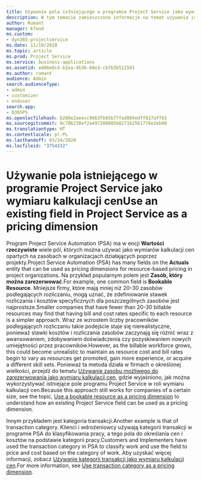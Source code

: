 ```yaml
---
title: Używanie pola istniejącego w programie Project Service jako wymiaru kalkulacji cen
description: W tym temacie zamieszczono informacje na temat używania istniejących pól programu Project Service jako wymiarów kalkulacji cen.
author: Rumant
manager: kfend
ms.custom:
- dyn365-projectservice
ms.date: 11/19/2018
ms.topic: article
ms.prod: Project Service
ms.service: business-applications
ms.assetid: ed86e0c4-b2ea-4b3b-b9e3-cbfb3b512591
ms.author: rumant
audience: Admin
search.audienceType:
- admin
- customizer
- enduser
search.app:
- D365PS
ms.openlocfilehash: b280e2aeecc9d63fb65b77fad809edff817aff65
ms.sourcegitcommit: 8c786230ef2a497280885b827162561776e2eb00
ms.translationtype: HT
ms.contentlocale: pl-PL
ms.lasthandoff: 03/24/2020
ms.locfileid: "3754332"
---
```

# <a name="use-an-existing-field-in-project-service-as-a-pricing-dimension"></a><span data-ttu-id="a8e4b-103">Używanie pola istniejącego w programie Project Service jako wymiaru kalkulacji cen</span><span class="sxs-lookup"><span data-stu-id="a8e4b-103">Use an existing field in Project Service as a pricing dimension</span></span>

<span data-ttu-id="a8e4b-104">Program Project Service Automation (PSA) ma w encji **Wartości rzeczywiste** wiele pól, których można używać jako wymiarów kalkulacji cen opartych na zasobach w organizacjach działających poprzez projekty.</span><span class="sxs-lookup"><span data-stu-id="a8e4b-104">Project Service Automation (PSA) has many fields on the **Actuals** entity that can be used as pricing dimensions for resource-based pricing in project organizations.</span></span> <span data-ttu-id="a8e4b-105">Na przykład popularnym polem jest **Zasób, który można zarezerwować**.</span><span class="sxs-lookup"><span data-stu-id="a8e4b-105">For example, one common field is **Bookable Resource**.</span></span> <span data-ttu-id="a8e4b-106">Mniejsze firmy, które mają mniej niż 20–30 zasobów podlegających rozliczaniu, mogą uznać, że zdefiniowanie stawek rozliczania i kosztów specyficznych dla poszczególnych zasobów jest najprostsze.</span><span class="sxs-lookup"><span data-stu-id="a8e4b-106">Smaller companies that have fewer than 20-30 billable resources may find that having bill and cost rates specific to each resource is a simpler approach.</span></span> <span data-ttu-id="a8e4b-107">Wraz ze wzrostem liczby pracowników podlegających rozliczaniu takie podejście staje się nierealistyczne, ponieważ stawki kosztów i rozliczania zasobów zaczynają się różnić wraz z awansowaniem, zdobywaniem doświadczenia czy pozyskiwaniem nowych umiejętności przez pracowników.</span><span class="sxs-lookup"><span data-stu-id="a8e4b-107">However, as the billable workforce grows, this could become unrealistic to maintain as resource cost and bill rates begin to vary as resources get promoted, gain more experience, or acquire a different skill sets.</span></span> <span data-ttu-id="a8e4b-108">Ponieważ ta metoda działa w firmach o określonej wielkości, przejdź do tematu [Używanie zasobu możliwego do zarezerwowania jako wymiaru kalkulacji cen](bookable-resource-pricing-dimension.md), gdzie wyjaśniono, jak można wykorzystywać istniejące pole programu Project Service w roli wymiaru kalkulacji cen.</span><span class="sxs-lookup"><span data-stu-id="a8e4b-108">Because this approach still works for companies of a certain size, see the topic, [Use a bookable resource as a pricing dimension](bookable-resource-pricing-dimension.md) to understand how an existing Project Service field can be used as a pricing dimension.</span></span>

<span data-ttu-id="a8e4b-109">Innym przykładem jest kategoria transakcji.</span><span class="sxs-lookup"><span data-stu-id="a8e4b-109">Another example is that of transaction category.</span></span> <span data-ttu-id="a8e4b-110">Klienci i wdrożeniowcy używają kategorii transakcji w programie PSA do klasyfikowania pracy, a tego pola do określania cen i kosztów na podstawie kategorii pracy.</span><span class="sxs-lookup"><span data-stu-id="a8e4b-110">Customers and Implementers have used the transaction category in PSA to classify work and use the field to price and cost based on the category of work.</span></span> <span data-ttu-id="a8e4b-111">Aby uzyskać więcej informacji, zobacz [Używanie kategorii transakcji jako wymiaru kalkulacji cen](transaction-category-pricing-dimension.md).</span><span class="sxs-lookup"><span data-stu-id="a8e4b-111">For more information, see [Use transaction category as a pricing dimension](transaction-category-pricing-dimension.md).</span></span>
